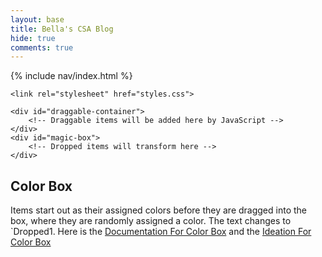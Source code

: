 ```yaml
---
layout: base
title: Bella's CSA Blog
hide: true
comments: true
---
```


{%  include nav/index.html %}




<html lang="en">
<head>
    <meta charset="UTF-8">
    <meta name="viewport" content="width=device-width, initial-scale=1.0">

    <link rel="stylesheet" href="styles.css">
</head>
<body>




    <div id="draggable-container">
        <!-- Draggable items will be added here by JavaScript -->
    </div>
    <div id="magic-box">
        <!-- Dropped items will transform here -->
    </div>
<script>
    document.addEventListener('DOMContentLoaded', () => {
    const draggableContainer = document.getElementById("draggable-container");
    const magicBox = document.getElementById("magic-box");

    // Define only 4 draggable items
    const items = [
      {
    "name": "Red",
    "color": "#E57373" // Light Coral
},
{
    "name": "Green",
    "color": "#66CDAA" // Medium Aquamarine
},
{
    "name": "Blue",
    "color": "#64B5F6" // Light Blue
},
{
    "name": "Yellow",
    "color": "#FFEB3B" // Light Yellow
}

    ];

    items.forEach((item) => {
        const draggableItem = document.createElement("div");
        draggableItem.className = "draggable-item";
        draggableItem.textContent = item.name;
        draggableItem.style.backgroundColor = item.color; // Set initial color
        draggableItem.draggable = true;

        draggableItem.addEventListener("dragstart", function(event) {
            event.dataTransfer.setData("text/plain", item.color);
        });

        draggableContainer.appendChild(draggableItem);
    });

    magicBox.addEventListener("dragover", function(event) {
        event.preventDefault();
    });

    magicBox.addEventListener("drop", function(event) {
        event.preventDefault();
        
        // Function to generate a random color
        function getRandomColor() {
            const letters = '0123456789ABCDEF';
            let color = '#';
            for (let i = 0; i < 6; i++) {
                color += letters[Math.floor(Math.random() * 16)];
            }
            return color;
        }

        const randomColor = getRandomColor();
        const transformedItem = document.createElement("div");
        transformedItem.className = "transformed-item";
        transformedItem.style.backgroundColor = randomColor; // Set random color
        transformedItem.textContent = "Dropped";
        transformedItem.style.top = `${Math.random() * (magicBox.clientHeight - 50)}px`;
        transformedItem.style.left = `${Math.random() * (magicBox.clientWidth - 50)}px`;

        magicBox.appendChild(transformedItem);
    });
});
</script>
</body>
</html>




## Color Box 
Items start out as their assigned colors before they are dragged into the box, where they are randomly assigned a color. The text changes to `Dropped1. Here is the [Documentation For Color Box]({{site.baseurl}}/indexdocumententation) and the [Ideation For Color Box]({{site.baseurl}}/indexideation)